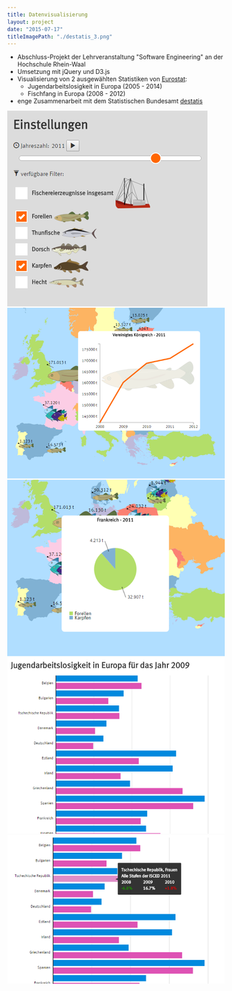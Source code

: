 ```yaml
---
title: Datenvisualisierung
layout: project
date: "2015-07-17"
titleImagePath: "./destatis_3.png"
---
```

* Abschluss-Projekt der Lehrveranstaltung "Software Engineering" an der Hochschule Rhein-Waal
* Umsetzung mit jQuery und D3.js
* Visualisierung von 2 ausgewählten Statistiken von <a href="http://ec.europa.eu/eurostat/de" target="_blank">Eurostat</a>:
  * Jugendarbeitslosigkeit in Europa (2005 - 2014)
  * Fischfang in Europa (2008 - 2012)
* enge Zusammenarbeit mit dem Statistischen Bundesamt <a href="https://www.destatis.de/DE/Startseite.html" target="_blank">destatis</a>

<media-slider>
    <img src="./destatis_1.png"/>
    <img src="./destatis_2.png"/>
    <img src="./destatis_3.png"/>
    <img src="./destatis_4.png"/>
    <img src="./destatis_5.png"/>
</media-slider>